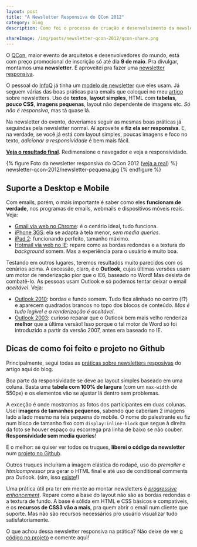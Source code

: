 ```yaml
---
layout: post
title: "A Newsletter Responsiva do QCon 2012"
category: blog
description: Como foi o processo de criação e desenvolvimento da newsletter responsiva do QCon

shareImage: /img/posts/newsletter-qcon-2012/qcon-share.png
---
```


O [QCon](http://qconsp.com), maior evento de arquitetos e desenvolvedores do mundo, está com preço promocional de inscrição só até dia **9 de maio**. Pra divulgar, montamos uma **newsletter**. E aproveitei pra fazer uma [newsletter responsiva](/email-newsletter-mobile-responsivo/ "Artigo sobre como fazer newsletter responsiva").

O pessoal do [InfoQ](http://infoq.com/br) já tinha um [modelo de newsletter](http://sergiolopes.github.com/newsletter-qcon-2012/newsletter-infoq.html "Newsletter padrão do InfoQ") que eles usam. Já seguem várias das boas práticas para emails que coloquei no meu [artigo](/email-newsletter-mobile-responsivo/) sobre newsletters. Uso de **textos**, **layout simples**, HTML com **tabelas**, **pouco CSS**, **imagens pequenas**, layout não dependente de imagens etc. *Só não é responsiva*, mas tá quase lá.

Na newsletter do evento, deveríamos seguir as mesmas boas práticas já seguindas pela newsletter normal. Aí aproveite e **fiz ela ser responsiva**. E, na verdade, se você já está com layout simples, poucas imagens e foco no texto, *adicionar a responsividade* é bem mais fácil.

**[Veja o resultado final](http://sergiolopes.github.com/newsletter-qcon-2012/newsletter.html "Newsletter Responsiva do QCon 2012")**. Redimensione o navegador e veja a responsividade.

{% figure Foto da newsletter responsiva do QCon 2012 (<a href="http://sergiolopes.github.com/newsletter-qcon-2012/newsletter.html">veja a real</a>) %}
	newsletter-qcon-2012/newsletter-pequena.jpg
{% endfigure %}

## Suporte a Desktop e Mobile

Com emails, porém, o mais importante é saber como eles **funcionam de verdade**, nos programas de emails, webmails e dispositivos móveis reais. Veja:

* [Gmail via web no Chrome](/img/posts/newsletter-qcon-2012/newsletter-qcon-gmail.jpg "Ver screenshot"): é o cenário ideal, tudo funciona.
* [iPhone 3GS](/img/posts/newsletter-qcon-2012/newsletter-qcon-iphone.jpg "Ver screenshot"): ela se adapta à tela menor, *sem media queries*.
* [iPad 2](/img/posts/newsletter-qcon-2012/newsletter-qcon-ipad2.jpg "Ver screenshot"): funcionando perfeito, tamanho máximo.
* [Hotmail via web no IE](/img/posts/newsletter-qcon-2012/newsletter-qcon-hotmail.jpg "Ver screenshot"): repare como as bordas redondas e a textura do *background* somem. Mas a experiência para o usuário é muito boa.

Testando em outros lugares, teremos resultados muito parecidos com os cenários acima. A excessão, claro, é o **Outlook**, cujas últimas versões usam um motor de renderização pior que o IE6, baseado no Word! Mas desista de combatê-lo. As pessoas usam Outlook e só podemos tentar deixar o email *aceitável*. Veja:

* [Outlook 2010](/img/posts/newsletter-qcon-2012/newsletter-qcon-outlook2010.jpg "Ver screenshot"): bordas e fundo somem. Tudo fica alinhado no centro (**!?**) e aparecem quadrados brancos no topo dos blocos de conteúdo. *Mas é tudo legível e a renderização é aceitável*.
* [Outlook 2003](/img/posts/newsletter-qcon-2012/newsletter-qcon-outlook2003.jpg "Ver screenshot"): curioso reparar que o Outlook bem mais velho renderiza **melhor** que a última versão! Isso porque o tal motor de Word só foi introduzido a partir da versão 2007, antes era baseado no IE.

## Dicas de como foi feito e projeto no Github

Principalmente, segui todas as [práticas sobre newsletters resposivas](/email-newsletter-mobile-responsivo/ "Artigo sobre como fazer newsletter responsiva") do artigo aqui do blog.

Boa parte da responsividade se deve ao layout simples baseado em uma coluna. Basta uma **tabela com 100% de largura** (com um `max-width` de 550px) e os elementos vão se ajustar lá dentro sem problemas. 

A exceção é onde mostramos as fotos dos participantes em duas colunas. Usei **imagens de tamanhos pequenos**, sabendo que caberiam 2 imagens lado a lado mesmo na tela pequena do mobile. O nome do palestrante eu fiz num bloco de tamanho fixo com `display:inline-block` que segue à direita da foto se houver espaço ou escorrega pra linha de baixo se não couber. **Responsividade sem media queries**!

E o melhor: se quiser ver todos os truques, **liberei o código da newsletter** num [projeto no Github](https://github.com/sergiolopes/newsletter-qcon-2012).

Outros truques incluíram a imagem elástica do rodapé, uso do *premailer* e *htmlcompressor* pra gerar o HTML final e até uso de conditional comments pra Outlook. (sim, isso [existe](http://www.campaignmonitor.com/blog/post/1774/using-conditional-comments-to-1/ "Sobre conditional comments pra Outlook 2007 e 2010")!)

Uma prática útil pra ter em mente ao montar newsletters é *[progressive enhancement](http://blog.caelum.com.br/css3-e-progressive-enhancement/ "Artigo no blog da Caelum sobre Progressive Enhancement e CSS3")*. Repare como a base do layout não são as bordas redondas e a textura de fundo. A base é sólida em HTML e CSS básicos e compatíveis, e os **recursos de CSS3 vão a mais**, pra quem abrir o email num cliente que suporte. Mas não são recursos necessários pro usuário visualizar tudo satisfatoriamente.

O que achou dessa newsletter responsiva na prática? Não deixe de ver [o código no projeto](https://github.com/sergiolopes/newsletter-qcon-2012) e comente aqui!

